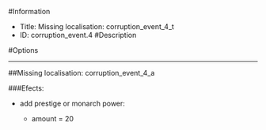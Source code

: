#Information
 - Title: Missing localisation: corruption_event_4_t
 - ID: corruption_event.4
#Description

#Options

___
##Missing localisation: corruption_event_4_a

###Efects:<ul><li>add prestige or monarch power:</li><ul><li>amount = 20</li></ul></ul>
